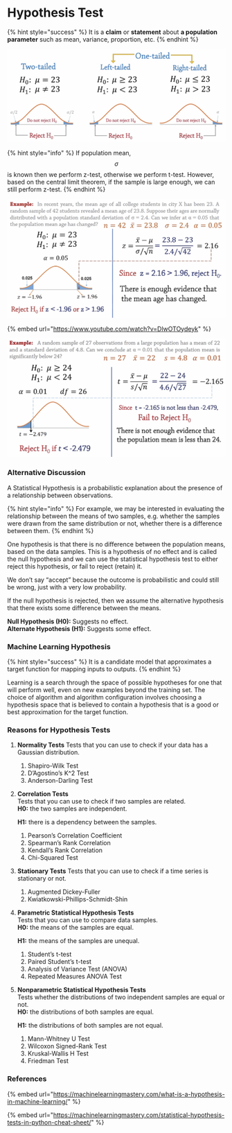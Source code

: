 # Hypothesis Test

{% hint style="success" %}
It is a **claim** or **statement** about **a population parameter** such as mean, variance, proportion, etc.
{% endhint %}

![](../../.gitbook/assets/screen-shot-2020-12-23-at-3.43.50-pm.png)

{% hint style="info" %}
If population mean, $$\sigma$$ is known then we perform z-test, otherwise we perform t-test. However, based on the central limit theorem, if the sample is large enough, we can still perform z-test.
{% endhint %}

![](../../.gitbook/assets/screen-shot-2020-12-23-at-3.48.58-pm.png)

{% embed url="https://www.youtube.com/watch?v=DlwOTOydeyk" %}

![](../../.gitbook/assets/screen-shot-2020-12-23-at-3.52.05-pm.png)

### Alternative Discussion

A Statistical Hypothesis is a probabilistic explanation about the presence of a relationship between observations.

{% hint style="info" %}
For example, we may be interested in evaluating the relationship between the means of two samples, e.g. whether the samples were drawn from the same distribution or not, whether there is a difference between them. 
{% endhint %}

One hypothesis is that there is no difference between the population means, based on the data samples. This is a hypothesis of no effect and is called the null hypothesis and we can use the statistical hypothesis test to either reject this hypothesis, or fail to reject \(retain\) it. 

We don’t say “accept” because the outcome is probabilistic and could still be wrong, just with a very low probability. 

If the null hypothesis is rejected, then we assume the alternative hypothesis that there exists some difference between the means. 

**Null Hypothesis \(H0\):** Suggests no effect.   
**Alternate Hypothesis \(H1\):** Suggests some effect.

### Machine Learning Hypothesis

{% hint style="success" %}
It is a candidate model that approximates a target function for mapping inputs to outputs.
{% endhint %}

Learning is a search through the space of possible hypotheses for one that will perform well, even on new examples beyond the training set. The choice of algorithm and algorithm configuration involves choosing a hypothesis space that is believed to contain a hypothesis that is a good or best approximation for the target function.

### Reasons for Hypothesis Tests

1. **Normality Tests** Tests that you can use to check if your data has a Gaussian distribution.
   1. Shapiro-Wilk Test
   2. D’Agostino’s K^2 Test
   3. Anderson-Darling Test 
2. **Correlation Tests**  
   Tests that you can use to check if two samples are related.  
   **H0:** the two samples are independent.

   **H1:** there is a dependency between the samples.

   1. Pearson’s Correlation Coefficient
   2. Spearman’s Rank Correlation
   3. Kendall’s Rank Correlation
   4. Chi-Squared Test 

3. **Stationary Tests** Tests that you can use to check if a time series is stationary or not.
   1. Augmented Dickey-Fuller
   2. Kwiatkowski-Phillips-Schmidt-Shin 
4. **Parametric Statistical Hypothesis Tests**  
   Tests that you can use to compare data samples.  
   **H0:** the means of the samples are equal.

   **H1:** the means of the samples are unequal.

   1. Student’s t-test
   2. Paired Student’s t-test
   3. Analysis of Variance Test \(ANOVA\)
   4. Repeated Measures ANOVA Test 

5. **Nonparametric Statistical Hypothesis Tests**  
   Tests whether the distributions of two independent samples are equal or not.  
   **H0:** the distributions of both samples are equal.

   **H1:** the distributions of both samples are not equal.

   1. Mann-Whitney U Test
   2. Wilcoxon Signed-Rank Test
   3. Kruskal-Wallis H Test
   4. Friedman Test



### References

{% embed url="https://machinelearningmastery.com/what-is-a-hypothesis-in-machine-learning/" %}

{% embed url="https://machinelearningmastery.com/statistical-hypothesis-tests-in-python-cheat-sheet/" %}



